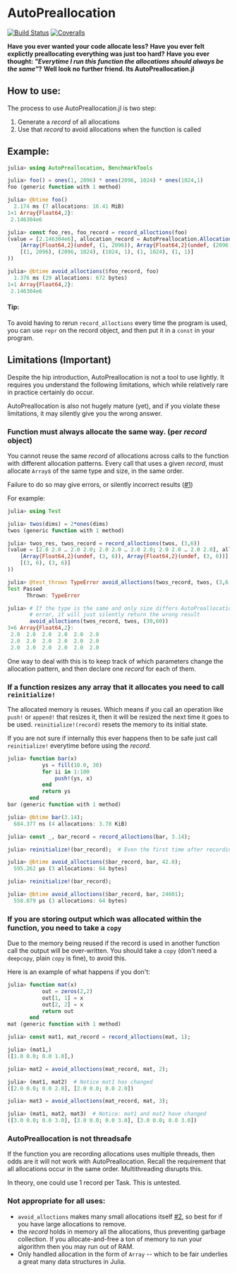 # AutoPreallocation

[![Build Status](https://travis-ci.com/oxinabox/AutoPreallocation.jl.svg?branch=master)](https://travis-ci.com/oxinabox/AutoPreallocation.jl)
[![Coveralls](https://coveralls.io/repos/github/oxinabox/AutoPreallocation.jl/badge.svg?branch=master)](https://coveralls.io/github/oxinabox/AutoPreallocation.jl?branch=master)


**Have you ever wanted your code allocate less?**
**Have you ever felt explictly preallocating everything was just too hard?**
**Have you ever thought: _"Everytime I run this function the allocations should always be the same"_?**
**Well look no further friend. Its AutoPreallocation.jl**

## How to use:
The process to use AutoPreallocation.jl is two step:
1. Generate a *record* of all allocations
2. Use that *record* to avoid allocations when the function is called

## Example:
```julia
julia> using AutoPreallocation, BenchmarkTools

julia> foo() = ones(1, 2096) * ones(2096, 1024) * ones(1024,1)
foo (generic function with 1 method)

julia> @btime foo()
  2.174 ms (7 allocations: 16.41 MiB)
1×1 Array{Float64,2}:
 2.146304e6

julia> const foo_res, foo_record = record_alloctions(foo)
(value = [2.146304e6], allocation_record = AutoPreallocation.AllocationRecord(
    [Array{Float64,2}(undef, (1, 2096)), Array{Float64,2}(undef, (2096, 1024)), Array{Float64,2}(undef, (1024, 1)), Array{Float64,2}(undef, (1, 1024)), Array{Float64,2}(undef, (1, 1))],
    [(1, 2096), (2096, 1024), (1024, 1), (1, 1024), (1, 1)]
))

julia> @btime avoid_alloctions($foo_record, foo)
  1.376 ms (29 allocations: 672 bytes)
1×1 Array{Float64,2}:
 2.146304e6
```

#### Tip:
To avoid having to rerun `record_alloctions` every time the program is used, you can use `repr` on the record object, and then put it in a `const` in your program.

## Limitations (Important)
Despite the hip introduction, AutoPreallocation is not a tool to use lightly.
It requires you understand the following limitations, which while relatively rare in practice certainly do occur.

AutoPreallocation is also not hugely mature (yet), and if you violate these limitations, it may silently give you the wrong answer.

### Function must always allocate the same way. (per _record_ object)

You cannot reuse the same _record_ of allocations across calls to the function with different allocation patterns.
Every call that uses a given _record_, must allocate `Array`s of the same type and size, in the same order.

Failure to do so may give errors, or silently incorrect results ([#1](https://github.com/oxinabox/AutoPreallocation.jl/issues/1))

For example:

```julia
julia> using Test

julia> twos(dims) = 2*ones(dims)
twos (generic function with 1 method)

julia> twos_res, twos_record = record_alloctions(twos, (3,6))
(value = [2.0 2.0 … 2.0 2.0; 2.0 2.0 … 2.0 2.0; 2.0 2.0 … 2.0 2.0], allocation_record = AutoPreallocation.AllocationRecord(
    [Array{Float64,2}(undef, (3, 6)), Array{Float64,2}(undef, (3, 6))],
    [(3, 6), (3, 6)]
))

julia> @test_throws TypeError avoid_alloctions(twos_record, twos, (3,6,9))
Test Passed
      Thrown: TypeError

julia> # If the type is the same and only size differs AutoPreallocation right now won't even
       # error, it will just silently return the wrong result
       avoid_alloctions(twos_record, twos, (30,60))
3×6 Array{Float64,2}:
 2.0  2.0  2.0  2.0  2.0  2.0
 2.0  2.0  2.0  2.0  2.0  2.0
 2.0  2.0  2.0  2.0  2.0  2.0
```

One way to deal with this is to keep track of which parameters change the allocation pattern,
and then declare one _record_ for each of them.

### If a function resizes any array that it allocates you need to call `reinitialize!`
The allocated memory is reuses.
Which means if you call an operation like `push!` or `append!` that resizes it,
then it will be resized the next time it goes to be used.
`reinitialize!(record)` resets the memory to its initial state.

If you are not sure if internally this ever happens then to be safe just call `reinitialize!` everytime before using the _record_.

```julia
julia> function bar(x)
           ys = fill(10.0, 30)
           for ii in 1:100
               push!(ys, x)
           end
           return ys
       end
bar (generic function with 1 method)

julia> @btime bar(3.14);
  684.377 ns (4 allocations: 3.78 KiB)

julia> const _, bar_record = record_alloctions(bar, 3.14);

julia> reinitialize!(bar_record);  # Even the first time after recording

julia> @btime avoid_alloctions($bar_record, bar, 42.0);
  595.262 μs (3 allocations: 64 bytes)

julia> reinitialize!(bar_record);

julia> @btime avoid_alloctions($bar_record, bar, 24601);
  558.079 μs (3 allocations: 64 bytes)
```

### If you are storing output which was allocated within the function, you need to take a `copy`
Due to the memory being reused if the record is used in another function call the output will be over-written.
You should take a `copy` (don't need a `deepcopy`, plain `copy` is fine), to avoid this.

Here is an example of what happens if you don't:
```julia
julia> function mat(x)
           out = zeros(2,2)
           out[1, 1] = x
           out[2, 2] = x
           return out
       end
mat (generic function with 1 method)

julia> const mat1, mat_record = record_alloctions(mat, 1);

julia> (mat1,)
([1.0 0.0; 0.0 1.0],)

julia> mat2 = avoid_alloctions(mat_record, mat, 2);

julia> (mat1, mat2)  # Notice mat1 has changed
([2.0 0.0; 0.0 2.0], [2.0 0.0; 0.0 2.0])

julia> mat3 = avoid_alloctions(mat_record, mat, 3);

julia> (mat1, mat2, mat3)  # Notice: mat1 and mat2 have changed
([3.0 0.0; 0.0 3.0], [3.0 0.0; 0.0 3.0], [3.0 0.0; 0.0 3.0])
```


### AutoPreallocation is not threadsafe
If the function you are recording allocations uses multiple threads, then odds are it will not work with AutoPreallocation.
Recall the requirement that all allocations occur in the same order.
Multithreading disrupts this.

In theory, one could use 1 record per Task.
This is untested.

### Not appropriate for all uses:

 - `avoid_alloctions` makes many small allocations itself [#2](https://github.com/oxinabox/AutoPreallocation.jl/issues/2), so best for if you have large allocations to remove.
 - the _record_ holds in memory all the allocations, thus preventing garbage collection. If you allocate-and-free a ton of memory to run your algorithm then you may run out of RAM.
 - Only handled allocation in the form of `Array` -- which to be fair underlies a great many data structures in Julia.
